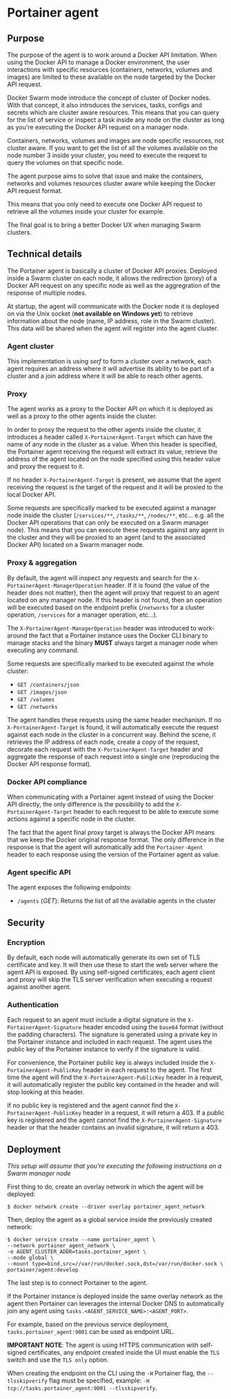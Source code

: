 # Portainer agent

## Purpose

The purpose of the agent is to work around a Docker API limitation. When using the
Docker API to manage a Docker environment, the user interactions with specific resources
(containers, networks, volumes and images) are limited to these available on the node targeted by the
Docker API request.

Docker Swarm mode introduce the concept of cluster of Docker nodes. With that concept, it
also introduces the services, tasks, configs and secrets which are cluster aware resources.
This means that you can query for the list of service or inspect a task inside any node on the cluster
as long as you're executing the Docker API request on a manager node.

Containers, networks, volumes and images are node specific resources, not cluster aware.
If you want to get the list of all the volumes available on the node number 3 inside your cluster,
you need to execute the request to query the volumes on that specific node.

The agent purpose aims to solve that issue and make the containers, networks and volumes resources cluster aware while
keeping the Docker API request format.

This means that you only need to execute one Docker API request to retrieve all the volumes inside your cluster for example.

The final goal is to bring a better Docker UX when managing Swarm clusters.

## Technical details

The Portainer agent is basically a cluster of Docker API proxies. Deployed inside a Swarm cluster on each node, it allows the
redirection (proxy) of a Docker API request on any specific node as well as the aggregration of the response of multiple nodes.

At startup, the agent will communicate with the Docker node it is deployed on via the Unix socket (**not available on Windows yet**) to retrieve information about the node (name, IP address, role in the Swarm cluster). This data will be shared when the agent will register into the agent cluster.

### Agent cluster

This implementation is using *serf* to form a cluster over a network, each agent requires an address where it will advertise its
ability to be part of a cluster and a join address where it will be able to reach other agents.

### Proxy

The agent works as a proxy to the Docker API on which it is deployed as well as a proxy to the other agents inside the cluster.

In order to proxy the request to the other agents inside the cluster, it introduces a header called `X-PortainerAgent-Target` which can have
the name of any node in the cluster as a value. When this header is specified, the Portainer agent receiving the request will extract its value, retrieve the address of the agent located on the node specified using this header value and proxy the request to it.

If no header `X-PortainerAgent-Target` is present, we assume that the agent receiving the request is the target of the request and it will
be proxied to the local Docker API.

Some requests are specifically marked to be executed against a manager node inside the cluster (`/services/**`, `/tasks/**`, `/nodes/**`, etc... e.g. all the Docker API operations that can only be executed on a Swarm manager node). This means that you can execute these requests
against any agent in the cluster and they will be proxied to an agent (and to the associated Docker API) located on a Swarm manager node.

### Proxy & aggregation

By default, the agent will inspect any requests and search for the `X-PortainerAgent-ManagerOperation` header. If it is found (the value of the header does not matter),
then the agent will proxy that request to an agent located on any manager node. If this header is not found, then an operation will be executed based on the endpoint prefix (`/networks` for a cluster operation, `/services` for a manager operation, etc...).

The `X-PortainerAgent-ManagerOperation` header was introduced to work-around the fact that a Portainer instance uses the Docker CLI binary to manage stacks and the binary
**MUST** always target a manager node when executing any command.

Some requests are specifically marked to be executed against the whole cluster:

* `GET /containers/json`
* `GET /images/json`
* `GET /volumes`
* `GET /networks`

The agent handles these requests using the same header mechanism. If no `X-PortainerAgent-Target` is found, it will automatically execute
the request against each node in the cluster in a concurrent way. Behind the scene, it retrieves the IP address of each node, create a copy of the request, decorate each request with the `X-PortainerAgent-Target` header and aggregate the response of each request into a single one (reproducing the Docker API response format).


### Docker API compliance

When communicating with a Portainer agent instead of using the Docker API directly, the only difference is the possibility to add the `X-PortainerAgent-Target` header to each request to be able to execute some actions against a specific node in the cluster.

The fact that the agent final proxy target is always the Docker API means that we keep the Docker original response format. The only difference in the response is that the agent will automatically add the `Portainer-Agent` header to each response using the version of the Portainer agent as value.

### Agent specific API

The agent exposes the following endpoints:

* `/agents` (*GET*): Returns the list of all the available agents in the cluster

## Security

### Encryption

By default, each node will automatically generate its own set of TLS certificate and key. It will then use these to start the web
server where the agent API is exposed. By using self-signed certificates, each agent client and proxy will skip the TLS server verification when executing a request against another agent.

### Authentication

Each request to an agent must include a digital signature in the `X-PortainerAgent-Signature` header encoded using the `base64` format (without the padding characters). The signature is generated using a private key in the Portainer instance and included in each request. The agent uses the public key of the Portainer instance to verify if the signature is valid.

For convenience, the Portainer public key is always included inside the `X-PortainerAgent-PublicKey` header in each request to the agent. The first time the agent will
find the `X-PortainerAgent-PublicKey` header in a request, it will automatically register the public key contained in the header and will stop looking at this header.

If no public key is registered and the agent cannot find the `X-PortainerAgent-PublicKey` header in a request, it will return a 403. If a public key is registered and
the agent cannot find the `X-PortainerAgent-Signature` header or that the header contains an invalid signature, it will return a 403.

## Deployment

*This setup will assume that you're executing the following instructions on a Swarm manager node*

First thing to do, create an overlay network in which the agent will be deployed:

```
$ docker network create --driver overlay portainer_agent_network
```

Then, deploy the agent as a global service inside the previously created network:

```
$ docker service create --name portainer_agent \
--network portainer_agent_network \
-e AGENT_CLUSTER_ADDR=tasks.portainer_agent \
--mode global \
--mount type=bind,src=//var/run/docker.sock,dst=/var/run/docker.sock \
portainer/agent:develop
```

The last step is to connect Portainer to the agent.

If the Portainer instance is deployed inside the same overlay network as the agent then
Portainer can leverages the internal Docker DNS to automatically join any agent using `tasks.<AGENT_SERVICE_NAME>:<AGENT_PORT>`.

For example, based on the previous service deployment, `tasks.portainer_agent:9001` can be used as endpoint URL.

**IMPORTANT NOTE**: The agent is using HTTPS communication with self-signed certificates, any endpoint created inside the UI must
enable the `TLS` switch and use the `TLS only` option.

When creating the endpoint on the CLI using the `-H` Portainer flag, the `--tlsskipverify` flag must be specified, example: `-H tcp://tasks.portainer_agent:9001 --tlsskipverify`.
